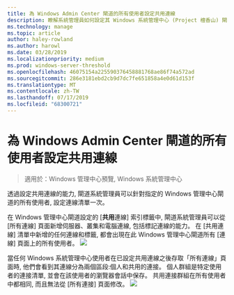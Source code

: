 ```yaml
---
title: 為 Windows Admin Center 閘道的所有使用者設定共用連線
description: 瞭解系統管理員如何設定其 Windows 系統管理中心 (Project 檀香山) 閘道一次, 讓所有使用者都能共用單一連線清單。
ms.technology: manage
ms.topic: article
author: haley-rowland
ms.author: harowl
ms.date: 03/28/2019
ms.localizationpriority: medium
ms.prod: windows-server-threshold
ms.openlocfilehash: 46075154a225590376458881768ae86f74a572ad
ms.sourcegitcommit: 286e3181ebd2cb9d7dc7fe651858a4e0d61d153f
ms.translationtype: MT
ms.contentlocale: zh-TW
ms.lasthandoff: 07/17/2019
ms.locfileid: "68300721"
---
```

# <a name="configure-shared-connections-for-all-users-of-the-windows-admin-center-gateway"></a>為 Windows Admin Center 閘道的所有使用者設定共用連線

> 適用於：Windows 管理中心預覽, Windows 系統管理中心

透過設定共用連線的能力, 閘道系統管理員可以針對指定的 Windows 管理中心閘道的所有使用者, 設定連線清單一次。 

在 Windows 管理中心閘道設定的 [**共用**連線] 索引標籤中, 閘道系統管理員可以從 [所有連線] 頁面新增伺服器、叢集和電腦連線, 包括標記連線的能力。 在 [共用連線] 清單中新增的任何連線和標籤, 都會出現在此 Windows 管理中心閘道所有 [連線] 頁面上的所有使用者。
    ![](../media/shared-cnxns-1.png)

當任何 Windows 系統管理中心使用者在已設定共用連線之後存取「所有連線」頁面時, 他們會看到其連線分為兩個區段:個人和共用的連接。 個人群組是特定使用者的連接清單, 並會在該使用者的瀏覽器會話中保存。 共用連接群組在所有使用者中都相同, 而且無法從 [所有連接] 頁面修改。
![](../media/shared-cnxns-2.png)